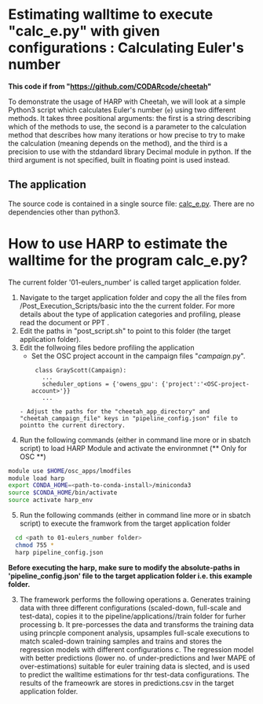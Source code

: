 # Estimating walltime to execute "calc_e.py" with given configurations : Calculating Euler's number

**This code if from "https://github.com/CODARcode/cheetah"**

To demonstrate the usage of HARP with Cheetah, we will look at a simple Python3 script which calculates Euler's number (`e`) using two different methods. It takes three positional arguments: the first is a string describing which of the methods to use, the second is a parameter to the calculation method that describes how many iterations or how precise to try to make the calculation (meaning depends on the method), and the third is a precision to use with the stdandard library Decimal module in python. If the third argument is not specified, built in floating point is used instead.

## The application

The source code is contained in a single source file: [calc\_e.py](calc_e.py).
There are no dependencies other than python3.

# How to use HARP to estimate the walltime for the program calc_e.py?
The current folder '01-eulers_number' is called target application folder. 

1. Navigate to the target application folder and copy the all the files from /Post_Execution_Scripts/basic into the the current folder. For more details about the type of application categories and profiling, please read the document or PPT .
2. Edit the paths in "post_script.sh" to point to this folder (the target application folder). 
3. Edit the follwoing files bedore profiling the application
   - Set the OSC project account in the campaign files "*_campaign_*.py". 
     ```
      class GrayScott(Campaign):
        ...
        scheduler_options = {'owens_gpu': {'project':'<OSC-project-account>'}}
        ...
    ```
   - Adjust the paths for the "cheetah_app_directory" and "cheetah_campaign_file" keys in "pipeline_config.json" file to pointto the current directory.
4. Run the following commands (either in command line more or in sbatch script) to load HARP Module and activate the environmnet (** Only for OSC **)
  ```bash
  module use $HOME/osc_apps/lmodfiles
  module load harp 
  export CONDA_HOME=<path-to-conda-install>/miniconda3
  source $CONDA_HOME/bin/activate
  source activate harp_env
```
5. Run the following commands (either in command line more or in sbatch script) to execute the framwork from the target application folder
```bash
  cd <path to 01-eulers_number folder>
  chmod 755 *
  harp pipeline_config.json
```
**Before executing the harp, make sure to modify the absolute-paths in 'pipeline_config.json' file to the target application folder i.e. this example folder.**

3. The framework performs the following operations
  a. Generates training data with three different configurations (scaled-down, full-scale and test-data), copies it to the pipeline/applications/<application-name>/train folder for furher processing
  b. It pre-porcesses the data and transforms the training data using princple component analysis, upsamples full-scale executions to match scaled-down training samples and trains and stores the regression models with different configurations
  c. The regression model with better predictions (lower no. of under-predictions and lwer MAPE of over-estimations) suitable for euler training data is slected, and is used to predict the walltime estimations for thr test-data configurations.
The results of the frameowrk are stores in predictions.csv in the target application folder.

